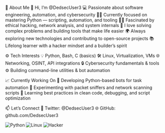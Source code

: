 🧠 About Me
👋 Hi, I’m @DedsecUser3
💻 Passionate about software engineering, automation, and cybersecurity
🧑‍💻 Currently focused on mastering Python — scripting, automation, and tooling
🕵️‍♂️ Fascinated by ethical hacking, network analysis, and system internals
🎯 I love solving complex problems and building tools that make life easier
🌍 Always exploring new technologies and contributing to open-source projects
📚 Lifelong learner with a hacker mindset and a builder’s spirit

⚙️ Tech Interests
💡 Python, Bash, C (basics)
🛠️ Linux, Virtualization, VMs
🌐 Networking, OSINT, API integrations
🔒 Cybersecurity fundamentals & tools
⚙️ Building command-line utilities & bot automation

📈 Currently Working On
🤖 Developing Python-based bots for task automation
🧪 Experimenting with packet sniffers and network scanning scripts
🔧 Learning best practices in clean code, debugging, and script optimization

📫 Let’s Connect
🔗 Twitter: @DedsecUser3
🌐 GitHub: github.com/DedsecUser3

![Python](https://img.shields.io/badge/Python-3776AB?style=for-the-badge&logo=python&logoColor=white)
![Linux](https://img.shields.io/badge/Linux-FCC624?style=for-the-badge&logo=linux&logoColor=black)
![Hacker](https://img.shields.io/badge/Ethical_Hacking-black?style=for-the-badge&logo=hackthebox&logoColor=green)
